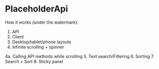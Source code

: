 # PlaceholderApi
 
How it works (under the watermark):
1. API
2. Client
3. Desktop/tablet/phone layouts
4. Infinite scrolling + spinner

4a. Calling API methods while scrolling
5. Text search/Filtering
6. Sorting
7. Search + Sort
8. Sticky panel
